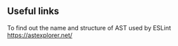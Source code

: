 

## Useful links
To find out the name and structure of AST used by ESLint https://astexplorer.net/

